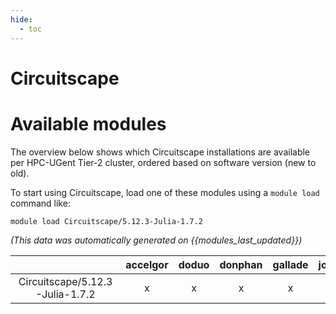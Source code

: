 ```yaml
---
hide:
  - toc
---
```


Circuitscape
============

# Available modules


The overview below shows which Circuitscape installations are available per HPC-UGent Tier-2 cluster, ordered based on software version (new to old).

To start using Circuitscape, load one of these modules using a `module load` command like:

```shell
module load Circuitscape/5.12.3-Julia-1.7.2
```

*(This data was automatically generated on {{modules_last_updated}})*  

| |accelgor|doduo|donphan|gallade|joltik|shinx|skitty|
| :---: | :---: | :---: | :---: | :---: | :---: | :---: | :---: |
|Circuitscape/5.12.3-Julia-1.7.2|x|x|x|x|x|-|-|
